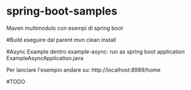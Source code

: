 # spring-boot-samples
Maven multimodulo con esempi di spring boot

#Build
eseguire dal parent mvn clean install

#Async Example
dentro example-async: run as spring boot application ExampleAsyncApplication.java

Per lanciare l'esempio andare su: 
http://localhost:8989/home


#TODO
